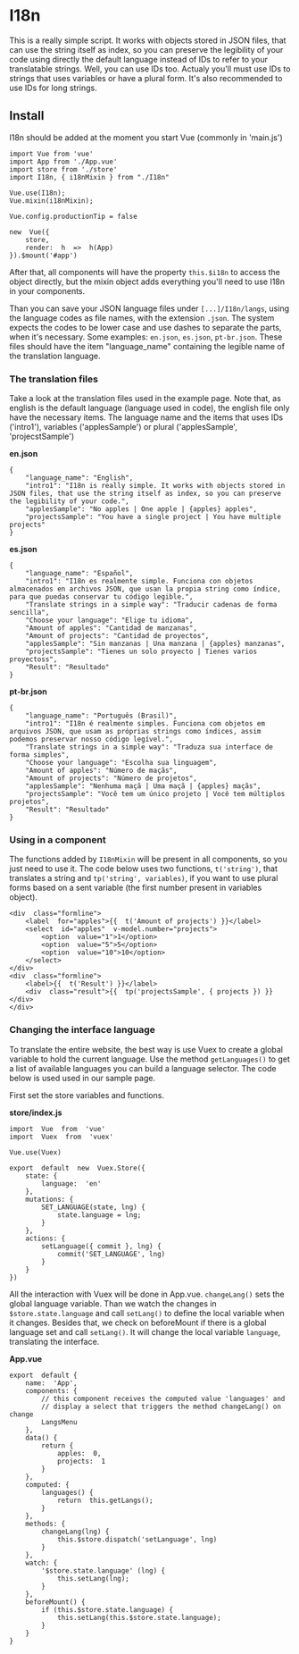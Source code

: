 # I18n
This is a really simple script. It works with objects stored in JSON files, that can use the string itself as index, so you can preserve the legibility of your code using directly the default language instead of IDs to refer to your translatable strings. Well, you can use IDs too. Actualy you'll must use IDs to strings that uses variables or have a plural form. It's also recommended to use IDs for long strings.

## Install

I18n should be added at the moment you start Vue (commonly in 'main.js')
        
    import Vue from 'vue'
    import App from './App.vue'
    import store from './store'
    import I18n, { i18nMixin } from "./I18n"
    
    Vue.use(I18n);
    Vue.mixin(i18nMixin);
    
    Vue.config.productionTip = false

    new  Vue({
        store,
        render:  h  =>  h(App)
    }).$mount('#app')

After that, all components will have the property `this.$i18n` to access the object directly, but the mixin object adds everything you'll need to use I18n in your components.

Than you can save your JSON language files under `[...]/I18n/langs`, using the language codes as file names, with the extension `.json`. The system expects the codes to be lower case and use dashes to separate the parts, when it's necessary. Some examples: `en.json`, `es.json`, `pt-br.json`. These files should have the item "language_name" containing the legible name of the translation language.

### The translation files
Take a look at the translation files used in the example page. Note that, as english is the default language (language used in code), the english file only have the necessary items. The language name and the items that uses IDs ('intro1'), variables ('applesSample') or plural ('applesSample', 'projecstSample')

**en.json**

    {
        "language_name": "English",
        "intro1": "I18n is really simple. It works with objects stored in JSON files, that use the string itself as index, so you can preserve the legibility of your code.",
        "applesSample": "No apples | One apple | {apples} apples",
        "projectsSample": "You have a single project | You have multiple projects"
    }
**es.json**

    {
        "language_name": "Español",
        "intro1": "I18n es realmente simple. Funciona con objetos almacenados en archivos JSON, que usan la propia string como índice, para que puedas conservar tu código legible.",
        "Translate strings in a simple way": "Traducir cadenas de forma sencilla",
        "Choose your language": "Elige tu idioma",
        "Amount of apples": "Cantidad de manzanas",
        "Amount of projects": "Cantidad de proyectos",
        "applesSample": "Sin manzanas | Una manzana | {apples} manzanas",
        "projectsSample": "Tienes un solo proyecto | Tienes varios proyectoss",
        "Result": "Resultado"
    }
**pt-br.json**

    {
        "language_name": "Português (Brasil)",
        "intro1": "I18n é realmente simples. Funciona com objetos em arquivos JSON, que usam as próprias strings como índices, assim podemos preservar nosso código legível.",
        "Translate strings in a simple way": "Traduza sua interface de forma simples",
        "Choose your language": "Escolha sua linguagem",
        "Amount of apples": "Número de maçãs",
        "Amount of projects": "Número de projetos",
        "applesSample": "Nenhuma maçã | Uma maçã | {apples} maçãs",
        "projectsSample": "Você tem um único projeto | Você tem múltiplos projetos",
        "Result": "Resultado"
    }

### Using in a component
The functions added by `I18nMixin` will be present in all components, so you just need to use it. The code below uses two functions, `t('string')`, that translates a string and `tp('string', variables)`, if you want to use plural forms based on a sent variable (the first number present in variables object).

    <div  class="formline">
        <label  for="apples">{{  t('Amount of projects') }}</label>
        <select  id="apples"  v-model.number="projects">
            <option  value="1">1</option>
            <option  value="5">5</option>
            <option  value="10">10</option>
        </select>
    </div>
    <div  class="formline">
        <label>{{  t('Result') }}</label>
        <div  class="result">{{  tp('projectsSample', { projects }) }}</div>
    </div>

### Changing the interface language
To translate the entire website, the best way is use Vuex to create a global variable to hold the current language.
Use the method `getLanguages()` to get a list of available languages you can build a language selector. The code below is used used in our sample page.

First set the store variables and functions.

**store/index.js**

    import  Vue  from  'vue'
    import  Vuex  from  'vuex'
      
    Vue.use(Vuex)
      
    export  default  new  Vuex.Store({
        state: {
            language:  'en'
        },
        mutations: {
            SET_LANGUAGE(state, lng) {
                state.language = lng;
            }
        },
        actions: {
            setLanguage({ commit }, lng) {
                commit('SET_LANGUAGE', lng)
            }
        }
    })

All the interaction with Vuex will be done in App.vue. `changeLang()` sets the global language variable. Than we watch the changes in `$store.state.language` and call `setLang()` to define the local variable when it changes. Besides that, we check on beforeMount if there is a global language set and call `setLang()`. It will change the local variable `language`, translating the interface.

**App.vue**

    export  default {
        name:  'App',
        components: {
            // this component receives the computed value 'languages' and
            // display a select that triggers the method changeLang() on change
            LangsMenu 
        },
        data() {
            return {
                apples:  0,
                projects:  1
            }
        },
        computed: {
            languages() {
                return  this.getLangs();
            }
        },
        methods: {
            changeLang(lng) {
                this.$store.dispatch('setLanguage', lng)
            }
        },
        watch: {
            '$store.state.language' (lng) {
                this.setLang(lng);
            }
        },
        beforeMount() {
            if (this.$store.state.language) {
                this.setLang(this.$store.state.language);
            }
        }
    }
